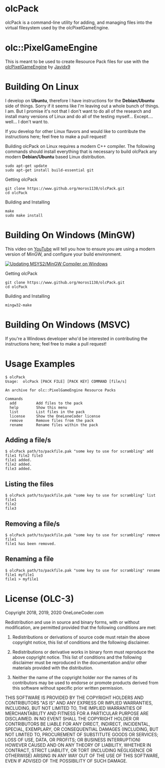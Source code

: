 # olcPack

olcPack is a command-line utility for adding, and managing
files into the virtual filesystem used by the olcPixelGameEngine.

# olc::PixelGameEngine

This is meant to be used to create Resource Pack files for use
with the [olcPixelGameEngine](https://github.com/OneLoneCoder/olcPixelGameEngine) by [Javidx9](https://github.com/OneLoneCoder)

# Building On Linux

I develop on **Ubuntu**, therefore I have instructions for the **Debian/Ubuntu** side of things.
Sorry if it seems like I'm leaving out a whole bunch of things. I am. But I promise it's
not that I don't want to do all of the research and install many versions of Linux and
do all of the testing myself... Except.... well... I don't want to.

If you develop for other Linux flavors and would like to contribute the instructions here;
feel free to make a pull request!

Building olcPack on Linux requires a modern C++ compiler. The following commands should
install everything that is necessary to build olcPack any modern **Debian/Ubuntu** based
Linux distribution.

```
sudo apt-get update
sudo apt-get install build-essential git
```

Getting olcPack
```
git clone https://www.github.org/moros1138/olcPack.git
cd olcPack
```

Building and Installing
```
make
sudo make install
```

# Building On Windows (MinGW)

This video on [YouTube](https://www.youtube.com/watch?v=jnI1gMxtrB4) will tell you how to ensure you are using a modern version of MinGW, and configure your build environment. 

[![Updating MSYS2/MinGW Compiler on Windows](https://img.youtube.com/vi/jnI1gMxtrB4/0.jpg)](https://www.youtube.com/watch?v=jnI1gMxtrB4)

Getting olcPack
```
git clone https://www.github.org/moros1138/olcPack.git
cd olcPack
```

Building and Installing
```
mingw32-make
```

# Building On Windows (MSVC)

If you're a Windows developer who'd be interested in contributing the instructions here;
feel free to make a pull request!


# Usage Examples

```
$ olcPack 
Usage:	olcPack [PACK FILE] [PACK KEY] COMMAND [file/s]

An archive for olc::PixelGameEngine Resource Packs

Commands
  add         Add files to the pack
  help        Show this menu
  list        List files in the pack
  license     Show the OneLoneCoder license
  remove      Remove files from the pack
  rename      Rename files within the pack
```

## Adding a file/s

```
$ olcPack path/to/packfile.pak "some key to use for scrambling" add file1 file2 file3
file1 added.
file2 added.
file3 added.
```

## Listing the files
```
$ olcPack path/to/packfile.pak "some key to use for scrambling" list
file1
file2
file3
```

## Removing a file/s
```
$ olcPack path/to/packfile.pak "some key to use for scrambling" remove file1
file1 has been removed.
```
## Renaming a file
```
$ olcPack path/to/packfile.pak "some key to use for scrambling" rename file1 myfile1
file1 > myfile1
```

# License (OLC-3)

Copyright 2018, 2019, 2020 OneLoneCoder.com

Redistribution and use in source and binary forms, with or without 
modification, are permitted provided that the following conditions 
are met:

1. Redistributions or derivations of source code must retain the above 
   copyright notice, this list of conditions and the following disclaimer.

2. Redistributions or derivative works in binary form must reproduce 
   the above copyright notice. This list of conditions and the following 
   disclaimer must be reproduced in the documentation and/or other 
   materials provided with the distribution.

3. Neither the name of the copyright holder nor the names of its 
   contributors may be used to endorse or promote products derived 
   from this software without specific prior written permission.
    
THIS SOFTWARE IS PROVIDED BY THE COPYRIGHT HOLDERS AND CONTRIBUTORS 
"AS IS" AND ANY EXPRESS OR IMPLIED WARRANTIES, INCLUDING, BUT NOT 
LIMITED TO, THE IMPLIED WARRANTIES OF MERCHANTABILITY AND FITNESS FOR 
A PARTICULAR PURPOSE ARE DISCLAIMED. IN NO EVENT SHALL THE COPYRIGHT 
HOLDER OR CONTRIBUTORS BE LIABLE FOR ANY DIRECT, INDIRECT, INCIDENTAL, 
SPECIAL, EXEMPLARY, OR CONSEQUENTIAL DAMAGES (INCLUDING, BUT NOT 
LIMITED TO, PROCUREMENT OF SUBSTITUTE GOODS OR SERVICES; LOSS OF USE, 
DATA, OR PROFITS; OR BUSINESS INTERRUPTION) HOWEVER CAUSED AND ON ANY 
THEORY OF LIABILITY, WHETHER IN CONTRACT, STRICT LIABILITY, OR TORT 
(INCLUDING NEGLIGENCE OR OTHERWISE) ARISING IN ANY WAY OUT OF THE USE
OF THIS SOFTWARE, EVEN IF ADVISED OF THE POSSIBILITY OF SUCH DAMAGE.
